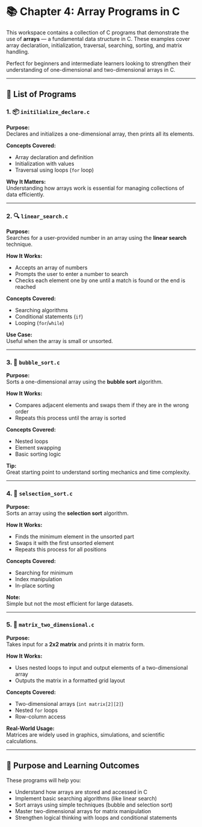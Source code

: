 # 📚 Chapter 4: Array Programs in C

This workspace contains a collection of C programs that demonstrate the use of **arrays** — a fundamental data structure in C. These examples cover array declaration, initialization, traversal, searching, sorting, and matrix handling.

Perfect for beginners and intermediate learners looking to strengthen their understanding of one-dimensional and two-dimensional arrays in C.

---

## 📂 List of Programs

### 1. 📦 `initilialize_declare.c`
**Purpose:**  
Declares and initializes a one-dimensional array, then prints all its elements.

**Concepts Covered:**  
- Array declaration and definition  
- Initialization with values  
- Traversal using loops (`for` loop)

**Why It Matters:**  
Understanding how arrays work is essential for managing collections of data efficiently.

---

### 2. 🔍 `linear_search.c`
**Purpose:**  
Searches for a user-provided number in an array using the **linear search** technique.

**How It Works:**  
- Accepts an array of numbers  
- Prompts the user to enter a number to search  
- Checks each element one by one until a match is found or the end is reached

**Concepts Covered:**  
- Searching algorithms  
- Conditional statements (`if`)  
- Looping (`for`/`while`)

**Use Case:**  
Useful when the array is small or unsorted.

---

### 3. 🫧 `bubble_sort.c`
**Purpose:**  
Sorts a one-dimensional array using the **bubble sort** algorithm.

**How It Works:**  
- Compares adjacent elements and swaps them if they are in the wrong order  
- Repeats this process until the array is sorted

**Concepts Covered:**  
- Nested loops  
- Element swapping  
- Basic sorting logic

**Tip:**  
Great starting point to understand sorting mechanics and time complexity.

---

### 4. 🔽 `selsection_sort.c`
**Purpose:**  
Sorts an array using the **selection sort** algorithm.

**How It Works:**  
- Finds the minimum element in the unsorted part  
- Swaps it with the first unsorted element  
- Repeats this process for all positions

**Concepts Covered:**  
- Searching for minimum  
- Index manipulation  
- In-place sorting

**Note:**  
Simple but not the most efficient for large datasets.

---

### 5. 🧮 `matrix_two_dimensional.c`
**Purpose:**  
Takes input for a **2x2 matrix** and prints it in matrix form.

**How It Works:**  
- Uses nested loops to input and output elements of a two-dimensional array  
- Outputs the matrix in a formatted grid layout

**Concepts Covered:**  
- Two-dimensional arrays (`int matrix[2][2]`)  
- Nested `for` loops  
- Row-column access

**Real-World Usage:**  
Matrices are widely used in graphics, simulations, and scientific calculations.

---

## 🎯 Purpose and Learning Outcomes
These programs will help you:
- Understand how arrays are stored and accessed in C
- Implement basic searching algorithms (like linear search)
- Sort arrays using simple techniques (bubble and selection sort)
- Master two-dimensional arrays for matrix manipulation
- Strengthen logical thinking with loops and conditional statements
